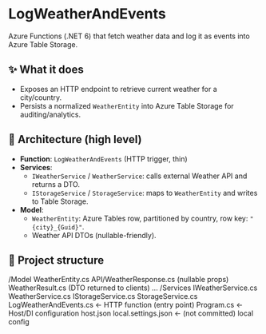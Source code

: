 # LogWeatherAndEvents

Azure Functions (.NET 6) that fetch weather data and log it as events into Azure Table Storage.

## ✨ What it does
- Exposes an HTTP endpoint to retrieve current weather for a city/country.
- Persists a normalized `WeatherEntity` into Azure Table Storage for auditing/analytics.

## 🧱 Architecture (high level)
- **Function**: `LogWeatherAndEvents` (HTTP trigger, thin)
- **Services**:
  - `IWeatherService` / `WeatherService`: calls external Weather API and returns a DTO.
  - `IStorageService` / `StorageService`: maps to `WeatherEntity` and writes to Table Storage.
- **Model**:
  - `WeatherEntity`: Azure Tables row, partitioned by country, row key: `"{city}_{Guid}"`.
  - Weather API DTOs (nullable-friendly).

## 📁 Project structure
/Model
WeatherEntity.cs
API/WeatherResponse.cs (nullable props)
WeatherResult.cs (DTO returned to clients)
...
/Services
IWeatherService.cs
WeatherService.cs
IStorageService.cs
StorageService.cs
LogWeatherAndEvents.cs <- HTTP function (entry point)
Program.cs <- Host/DI configuration
host.json
local.settings.json <- (not committed) local config

